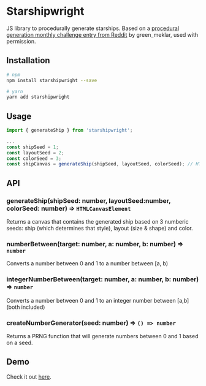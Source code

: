 # Starshipwright

JS library to procedurally generate starships. Based on a [procedural generation monthly challenge entry from Reddit](https://www.reddit.com/r/proceduralgeneration/comments/4quifo/monthly_challenge_7_2d_spaceships_in/) by green_meklar, used with permission.

## Installation

```sh
# npm
npm install starshipwright --save

# yarn
yarn add starshipwright
```

## Usage

```js
import { generateShip } from 'starshipwright';

...
const shipSeed = 1;
const layoutSeed = 2;
const colorSeed = 3;
const shipCanvas = generateShip(shipSeed, layoutSeed, colorSeed); // HTML Canvas
```

## API

### generateShip(shipSeed: number, layoutSeed:number, colorSeed: number) ⇒ `HTMLCanvasElement`

Returns a canvas that contains the generated ship based on 3 numberic seeds: ship (which determines that style), layout (size & shape) and color.

### numberBetween(target: number, a: number, b: number) ⇒ `number`

Converts a number between 0 and 1 to a number between [a, b)

### integerNumberBetween(target: number, a: number, b: number) ⇒ `number`

Converts a number between 0 and 1 to an integer number between [a,b] (both included)

### createNumberGenerator(seed: number) ⇒ `() => number`

Returns a PRNG function that will generate numbers between 0 and 1 based on a seed.

## Demo

Check it out [here](http://joseprio.github.io/starshipwright/demo/demo.html).
